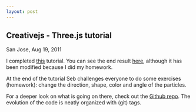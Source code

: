 ```yaml
---
layout: post
---
```


Creativejs - Three.js tutorial
------------------------------

San Jose, Aug 19, 2011

I completed [this](http://creativejs.com/tutorials/three-js-part-1-make-a-star-field/) tutorial. You can see the end result [here](//xonecas.com/creativejs-threejs-part1/), although it has been modified because I did my homework. 

At the end of the tutorial Seb challenges everyone to do some exercises (homework): change the direction, shape, color and angle of the particles. 

For a deeper look on what is going on there, check out the [Github repo](https://github.com/xonecas/creativejs-threejs-part1). The evolution of the code is neatly organized with (git) tags.
